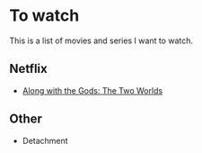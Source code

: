 # To watch

This is a list of movies and series I want to watch.

## Netflix 

- [Along with the Gods: The Two Worlds](https://www.netflix.com/nl-en/title/80214451?source=35)

## Other
- Detachment
